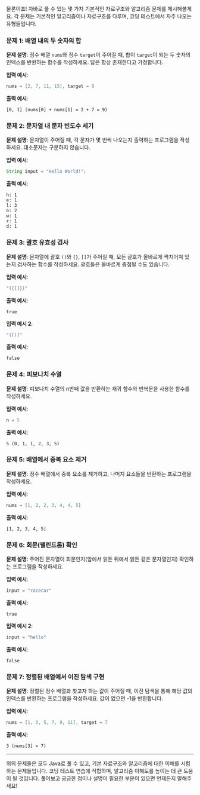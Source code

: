 물론이죠! 자바로 풀 수 있는 몇 가지 기본적인 자료구조와 알고리즘 문제를 제시해볼게요. 각 문제는 기본적인 알고리즘이나 자료구조를 다루며, 코딩 테스트에서 자주 나오는 유형들입니다.

### 문제 1: 배열 내의 두 숫자의 합
**문제 설명**: 정수 배열 `nums`와 정수 `target`이 주어질 때, 합이 `target`이 되는 두 숫자의 인덱스를 반환하는 함수를 작성하세요. 답은 항상 존재한다고 가정합니다.

**입력 예시**:
```java
nums = [2, 7, 11, 15], target = 9
```

**출력 예시**:
```
[0, 1] (nums[0] + nums[1] = 2 + 7 = 9)
```

### 문제 2: 문자열 내 문자 빈도수 세기
**문제 설명**: 문자열이 주어질 때, 각 문자가 몇 번씩 나오는지 출력하는 프로그램을 작성하세요. 대소문자는 구분하지 않습니다.

**입력 예시**:
```java
String input = "Hello World!";
```

**출력 예시**:
```
h: 1
e: 1
l: 3
o: 2
w: 1
r: 1
d: 1
```

### 문제 3: 괄호 유효성 검사
**문제 설명**: 문자열에 괄호 `()`와 `{}`, `[]`가 주어질 때, 모든 괄호가 올바르게 짝지어져 있는지 검사하는 함수를 작성하세요. 괄호들은 올바르게 중첩될 수도 있습니다.

**입력 예시**:
```java
"({[]})"
```

**출력 예시**:
```
true
```

**입력 예시 2**:
```java
"([)]"
```

**출력 예시**:
```
false
```

### 문제 4: 피보나치 수열
**문제 설명**: 피보나치 수열의 n번째 값을 반환하는 재귀 함수와 반복문을 사용한 함수를 작성하세요.

**입력 예시**:
```java
n = 5
```

**출력 예시**:
```
5 (0, 1, 1, 2, 3, 5)
```

### 문제 5: 배열에서 중복 요소 제거
**문제 설명**: 정수 배열에서 중복 요소를 제거하고, 나머지 요소들을 반환하는 프로그램을 작성하세요.

**입력 예시**:
```java
nums = [1, 2, 2, 3, 4, 4, 5]
```

**출력 예시**:
```
[1, 2, 3, 4, 5]
```

### 문제 6: 회문(팰린드롬) 확인
**문제 설명**: 주어진 문자열이 회문인지(앞에서 읽든 뒤에서 읽든 같은 문자열인지) 확인하는 프로그램을 작성하세요.

**입력 예시**:
```java
input = "racecar"
```

**출력 예시**:
```
true
```

**입력 예시 2**:
```java
input = "hello"
```

**출력 예시**:
```
false
```

### 문제 7: 정렬된 배열에서 이진 탐색 구현
**문제 설명**: 정렬된 정수 배열과 찾고자 하는 값이 주어질 때, 이진 탐색을 통해 해당 값의 인덱스를 반환하는 프로그램을 작성하세요. 값이 없으면 -1을 반환합니다.

**입력 예시**:
```java
nums = [1, 3, 5, 7, 9, 11], target = 7
```

**출력 예시**:
```
3 (nums[3] = 7)
```

---

위의 문제들은 모두 Java로 풀 수 있고, 기본 자료구조와 알고리즘에 대한 이해를 시험하는 문제들입니다. 코딩 테스트 연습에 적합하며, 알고리즘 이해도를 높이는 데 큰 도움이 될 것입니다. 풀어보고 궁금한 점이나 설명이 필요한 부분이 있으면 언제든지 말해주세요!